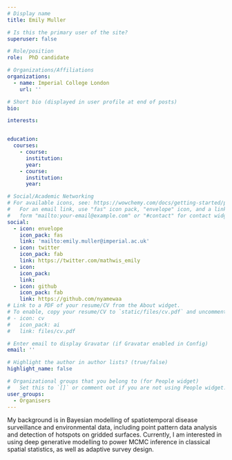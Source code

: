 ```yaml
---
# Display name
title: Emily Muller

# Is this the primary user of the site?
superuser: false

# Role/position
role:  PhD candidate 

# Organizations/Affiliations
organizations:
  - name: Imperial College London
    url: ''

# Short bio (displayed in user profile at end of posts)
bio:

interests:


education:
  courses:
    - course:
      institution:  
      year:
    - course:
      institution:
      year: 

# Social/Academic Networking
# For available icons, see: https://wowchemy.com/docs/getting-started/page-builder/#icons
#   For an email link, use "fas" icon pack, "envelope" icon, and a link in the
#   form "mailto:your-email@example.com" or "#contact" for contact widget.
social:
  - icon: envelope
    icon_pack: fas
    link: 'mailto:emily.muller@imperial.ac.uk'
  - icon: twitter
    icon_pack: fab
    link: https://twitter.com/mathwis_emily
  - icon:
    icon_pack:
    link:
  - icon: github
    icon_pack: fab
    link: https://github.com/nyamewaa
# Link to a PDF of your resume/CV from the About widget.
# To enable, copy your resume/CV to `static/files/cv.pdf` and uncomment the lines below.
# - icon: cv
#   icon_pack: ai
#   link: files/cv.pdf

# Enter email to display Gravatar (if Gravatar enabled in Config)
email: ''

# Highlight the author in author lists? (true/false)
highlight_name: false

# Organizational groups that you belong to (for People widget)
#   Set this to `[]` or comment out if you are not using People widget.
user_groups:
  - Organisers
---
```


My background is in Bayesian modelling of spatiotemporal disease surveillance and environmental data, including point pattern data analysis and detection of hotspots on gridded surfaces. Currently, I am interested in using deep generative modelling to power MCMC inference in classical spatial statistics, as well as adaptive survey design.
